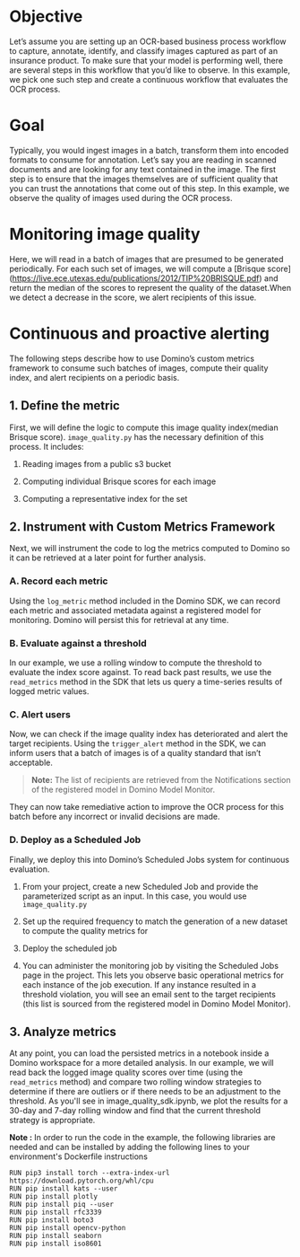 # Objective

Let’s assume you are setting up an OCR-based business process workflow to capture, annotate, identify, and classify images captured as part of an insurance product. To make sure that your model is performing well, there are several steps in this workflow that you’d like to observe. In this example, we pick one such step and create a continuous workflow that evaluates the OCR process.

# Goal

Typically, you would ingest images in a batch, transform them into encoded formats to consume for annotation. Let’s say you are reading in scanned documents and are looking for any text contained in the image. The first step is to ensure that the images themselves are of sufficient quality that you can trust the annotations that come out of this step. In this example, we observe the quality of images used during the OCR process.

# Monitoring image quality

Here, we will read in a batch of images that are presumed to be generated periodically. For each such set of images, we will compute a [Brisque score] (https://live.ece.utexas.edu/publications/2012/TIP%20BRISQUE.pdf) and return the median of the scores to represent the quality of the dataset.When we detect a decrease in the score, we alert recipients of this issue.

# Continuous and proactive alerting

The following steps describe how to use Domino’s custom metrics framework to consume such batches of images, compute their quality index, and alert recipients on a periodic basis.

## 1. Define the metric
First, we will define the logic to compute this image quality index(median Brisque score). `image_quality.py` has the necessary definition of this process. It includes:

1.  Reading images from a public s3 bucket
    
2.  Computing individual Brisque scores for each image
    
3.  Computing a representative index for the set

## 2. Instrument with Custom Metrics Framework
Next, we will instrument the code to log the metrics computed to Domino so it can be retrieved at a later point for further analysis.
    

### A. Record each metric
Using the `log_metric` method included in the Domino SDK, we can record each metric and associated metadata against a registered model for monitoring. Domino will persist this for retrieval at any time.
    
### B. Evaluate against a threshold
In our example, we use a rolling window to compute the threshold to evaluate the index score against. To read back past results, we use the `read_metrics`  method in the SDK that lets us query a time-series results of logged metric values.

### C. Alert users
Now, we can check if the image quality index has deteriorated and alert the target recipients. Using the `trigger_alert` method in the SDK, we can inform users that a batch of images is of a quality standard that isn’t acceptable.

> **Note:** The list of recipients are retrieved from the Notifications section of the registered model in Domino Model Monitor.

They can now take remediative action to improve the OCR process for this batch before any incorrect or invalid decisions are made.    

### D. Deploy as a Scheduled Job
Finally, we deploy this into Domino’s Scheduled Jobs system for continuous evaluation.

1.  From your project, create a new Scheduled Job and provide the parameterized script as an input. In this case, you would use `image_quality.py` 
    
2.  Set up the required frequency to match the generation of a new dataset to compute the quality metrics for
    
3.  Deploy the scheduled job
    
4.  You can administer the monitoring job by visiting the Scheduled Jobs page in the project. This lets you observe basic operational metrics for each instance of the job execution. If any instance resulted in a threshold violation, you will see an email sent to the target recipients (this list is sourced from the registered model in Domino Model Monitor).

## 3. Analyze metrics
At any point, you can load the persisted metrics in a notebook inside a Domino workspace for a more detailed analysis. In our example, we will read back the logged image quality scores over time (using the `read_metrics` method) and compare two rolling window strategies to determine if there are outliers or if there needs to be an adjustment to the threshold. As you'll see in image_quality_sdk.ipynb, we plot the results for a 30-day and 7-day rolling window and find that the current threshold strategy is appropriate. 

**Note :**
In order to run the code in the example, the following libraries are needed and can be installed by adding the following lines to your environment's Dockerfile instructions

```
RUN pip3 install torch --extra-index-url https://download.pytorch.org/whl/cpu
RUN pip install kats --user
RUN pip install plotly
RUN pip install piq --user
RUN pip install rfc3339
RUN pip install boto3
RUN pip install opencv-python
RUN pip install seaborn
RUN pip install iso8601
```
